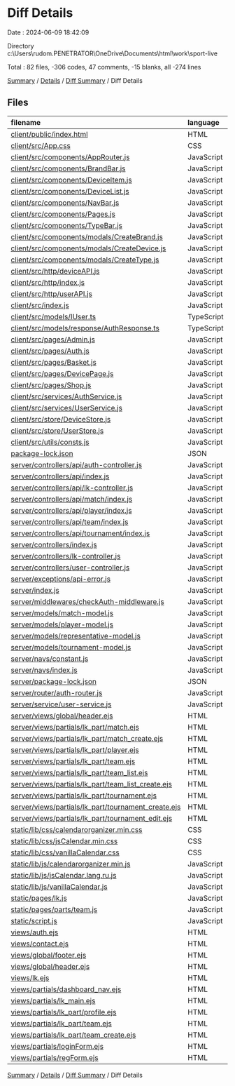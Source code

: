 # Diff Details

Date : 2024-06-09 18:42:09

Directory c:\\Users\\rudom.PENETRATOR\\OneDrive\\Documents\\html\\work\\sport-live

Total : 82 files,  -306 codes, 47 comments, -15 blanks, all -274 lines

[Summary](results.md) / [Details](details.md) / [Diff Summary](diff.md) / Diff Details

## Files
| filename | language | code | comment | blank | total |
| :--- | :--- | ---: | ---: | ---: | ---: |
| [client/public/index.html](/client/public/index.html) | HTML | -12 | 0 | -1 | -13 |
| [client/src/App.css](/client/src/App.css) | CSS | -22 | 0 | 0 | -22 |
| [client/src/components/AppRouter.js](/client/src/components/AppRouter.js) | JavaScript | -22 | 0 | -4 | -26 |
| [client/src/components/BrandBar.js](/client/src/components/BrandBar.js) | JavaScript | -23 | 0 | -4 | -27 |
| [client/src/components/DeviceItem.js](/client/src/components/DeviceItem.js) | JavaScript | -25 | 0 | -3 | -28 |
| [client/src/components/DeviceList.js](/client/src/components/DeviceList.js) | JavaScript | -16 | 0 | -4 | -20 |
| [client/src/components/NavBar.js](/client/src/components/NavBar.js) | JavaScript | -47 | 0 | -5 | -52 |
| [client/src/components/Pages.js](/client/src/components/Pages.js) | JavaScript | -26 | 0 | -5 | -31 |
| [client/src/components/TypeBar.js](/client/src/components/TypeBar.js) | JavaScript | -23 | 0 | -3 | -26 |
| [client/src/components/modals/CreateBrand.js](/client/src/components/modals/CreateBrand.js) | JavaScript | -40 | 0 | -4 | -44 |
| [client/src/components/modals/CreateDevice.js](/client/src/components/modals/CreateDevice.js) | JavaScript | -138 | 0 | -8 | -146 |
| [client/src/components/modals/CreateType.js](/client/src/components/modals/CreateType.js) | JavaScript | -40 | 0 | -5 | -45 |
| [client/src/http/deviceAPI.js](/client/src/http/deviceAPI.js) | JavaScript | -32 | 0 | -8 | -40 |
| [client/src/http/index.js](/client/src/http/index.js) | JavaScript | -16 | 0 | -6 | -22 |
| [client/src/http/userAPI.js](/client/src/http/userAPI.js) | JavaScript | -17 | 0 | -4 | -21 |
| [client/src/index.js](/client/src/index.js) | JavaScript | -15 | 0 | -4 | -19 |
| [client/src/models/IUser.ts](/client/src/models/IUser.ts) | TypeScript | -5 | 0 | -1 | -6 |
| [client/src/models/response/AuthResponse.ts](/client/src/models/response/AuthResponse.ts) | TypeScript | -6 | 0 | -2 | -8 |
| [client/src/pages/Admin.js](/client/src/pages/Admin.js) | JavaScript | -39 | 0 | -4 | -43 |
| [client/src/pages/Auth.js](/client/src/pages/Auth.js) | JavaScript | -76 | 0 | -7 | -83 |
| [client/src/pages/Basket.js](/client/src/pages/Basket.js) | JavaScript | -9 | 0 | -3 | -12 |
| [client/src/pages/DevicePage.js](/client/src/pages/DevicePage.js) | JavaScript | -50 | 0 | -4 | -54 |
| [client/src/pages/Shop.js](/client/src/pages/Shop.js) | JavaScript | -43 | 0 | -6 | -49 |
| [client/src/services/AuthService.js](/client/src/services/AuthService.js) | JavaScript | -14 | 0 | -6 | -20 |
| [client/src/services/UserService.js](/client/src/services/UserService.js) | JavaScript | -9 | 0 | -3 | -12 |
| [client/src/store/DeviceStore.js](/client/src/store/DeviceStore.js) | JavaScript | -61 | 0 | -5 | -66 |
| [client/src/store/UserStore.js](/client/src/store/UserStore.js) | JavaScript | -20 | 0 | -4 | -24 |
| [client/src/utils/consts.js](/client/src/utils/consts.js) | JavaScript | -6 | 0 | -1 | -7 |
| [package-lock.json](/package-lock.json) | JSON | 6 | 0 | 1 | 7 |
| [server/controllers/api/auth-controller.js](/server/controllers/api/auth-controller.js) | JavaScript | 70 | 1 | 9 | 80 |
| [server/controllers/api/index.js](/server/controllers/api/index.js) | JavaScript | 8 | 0 | 2 | 10 |
| [server/controllers/api/lk-controller.js](/server/controllers/api/lk-controller.js) | JavaScript | 181 | 1 | 16 | 198 |
| [server/controllers/api/match/index.js](/server/controllers/api/match/index.js) | JavaScript | 68 | 0 | 5 | 73 |
| [server/controllers/api/player/index.js](/server/controllers/api/player/index.js) | JavaScript | 66 | 0 | 5 | 71 |
| [server/controllers/api/team/index.js](/server/controllers/api/team/index.js) | JavaScript | 66 | 0 | 5 | 71 |
| [server/controllers/api/tournament/index.js](/server/controllers/api/tournament/index.js) | JavaScript | 67 | 2 | 5 | 74 |
| [server/controllers/index.js](/server/controllers/index.js) | JavaScript | 16 | 0 | 2 | 18 |
| [server/controllers/lk-controller.js](/server/controllers/lk-controller.js) | JavaScript | -126 | 0 | -13 | -139 |
| [server/controllers/user-controller.js](/server/controllers/user-controller.js) | JavaScript | -67 | 0 | -9 | -76 |
| [server/exceptions/api-error.js](/server/exceptions/api-error.js) | JavaScript | 3 | 0 | -1 | 2 |
| [server/index.js](/server/index.js) | JavaScript | -1 | 19 | 3 | 21 |
| [server/middlewares/checkAuth-middleware.js](/server/middlewares/checkAuth-middleware.js) | JavaScript | 27 | 0 | 2 | 29 |
| [server/models/match-model.js](/server/models/match-model.js) | JavaScript | 4 | -1 | 0 | 3 |
| [server/models/player-model.js](/server/models/player-model.js) | JavaScript | 2 | -1 | 0 | 1 |
| [server/models/representative-model.js](/server/models/representative-model.js) | JavaScript | 1 | -1 | 0 | 0 |
| [server/models/tournament-model.js](/server/models/tournament-model.js) | JavaScript | 39 | -1 | 0 | 38 |
| [server/navs/constant.js](/server/navs/constant.js) | JavaScript | 108 | 3 | 6 | 117 |
| [server/navs/index.js](/server/navs/index.js) | JavaScript | 7 | 0 | 2 | 9 |
| [server/package-lock.json](/server/package-lock.json) | JSON | -459 | 0 | 0 | -459 |
| [server/router/auth-router.js](/server/router/auth-router.js) | JavaScript | 0 | 0 | -1 | -1 |
| [server/service/user-service.js](/server/service/user-service.js) | JavaScript | 1 | 0 | 0 | 1 |
| [server/views/global/header.ejs](/server/views/global/header.ejs) | HTML | 2 | 0 | -1 | 1 |
| [server/views/partials/lk_part/match.ejs](/server/views/partials/lk_part/match.ejs) | HTML | 35 | 0 | 3 | 38 |
| [server/views/partials/lk_part/match_create.ejs](/server/views/partials/lk_part/match_create.ejs) | HTML | 22 | 0 | 3 | 25 |
| [server/views/partials/lk_part/player.ejs](/server/views/partials/lk_part/player.ejs) | HTML | 35 | 0 | 4 | 39 |
| [server/views/partials/lk_part/team.ejs](/server/views/partials/lk_part/team.ejs) | HTML | 1 | 0 | 0 | 1 |
| [server/views/partials/lk_part/team_list.ejs](/server/views/partials/lk_part/team_list.ejs) | HTML | 36 | 0 | 4 | 40 |
| [server/views/partials/lk_part/team_list_create.ejs](/server/views/partials/lk_part/team_list_create.ejs) | HTML | 12 | 0 | 1 | 13 |
| [server/views/partials/lk_part/tournament.ejs](/server/views/partials/lk_part/tournament.ejs) | HTML | 34 | 0 | 3 | 37 |
| [server/views/partials/lk_part/tournament_create.ejs](/server/views/partials/lk_part/tournament_create.ejs) | HTML | 32 | 0 | 3 | 35 |
| [server/views/partials/lk_part/tournament_edit.ejs](/server/views/partials/lk_part/tournament_edit.ejs) | HTML | 30 | 0 | 3 | 33 |
| [static/lib/css/calendarorganizer.min.css](/static/lib/css/calendarorganizer.min.css) | CSS | 1 | 0 | 0 | 1 |
| [static/lib/css/jsCalendar.min.css](/static/lib/css/jsCalendar.min.css) | CSS | 1 | 5 | 2 | 8 |
| [static/lib/css/vanillaCalendar.css](/static/lib/css/vanillaCalendar.css) | CSS | 100 | 0 | 15 | 115 |
| [static/lib/js/calendarorganizer.min.js](/static/lib/js/calendarorganizer.min.js) | JavaScript | 1 | 0 | 0 | 1 |
| [static/lib/js/jsCalendar.lang.ru.js](/static/lib/js/jsCalendar.lang.ru.js) | JavaScript | 39 | 15 | 6 | 60 |
| [static/lib/js/vanillaCalendar.js](/static/lib/js/vanillaCalendar.js) | JavaScript | 111 | 3 | 13 | 127 |
| [static/pages/lk.js](/static/pages/lk.js) | JavaScript | 87 | 0 | 4 | 91 |
| [static/pages/parts/team.js](/static/pages/parts/team.js) | JavaScript | 2 | 0 | 1 | 3 |
| [static/script.js](/static/script.js) | JavaScript | 29 | 2 | 8 | 39 |
| [views/auth.ejs](/views/auth.ejs) | HTML | -7 | 0 | -1 | -8 |
| [views/contact.ejs](/views/contact.ejs) | HTML | -21 | 0 | -2 | -23 |
| [views/global/footer.ejs](/views/global/footer.ejs) | HTML | -2 | 0 | 0 | -2 |
| [views/global/header.ejs](/views/global/header.ejs) | HTML | -13 | 0 | -1 | -14 |
| [views/lk.ejs](/views/lk.ejs) | HTML | -8 | 0 | 0 | -8 |
| [views/partials/dashboard_nav.ejs](/views/partials/dashboard_nav.ejs) | HTML | -14 | 0 | -1 | -15 |
| [views/partials/lk_main.ejs](/views/partials/lk_main.ejs) | HTML | -2 | 0 | -1 | -3 |
| [views/partials/lk_part/profile.ejs](/views/partials/lk_part/profile.ejs) | HTML | -14 | 0 | -1 | -15 |
| [views/partials/lk_part/team.ejs](/views/partials/lk_part/team.ejs) | HTML | -36 | 0 | -3 | -39 |
| [views/partials/lk_part/team_create.ejs](/views/partials/lk_part/team_create.ejs) | HTML | -12 | 0 | -2 | -14 |
| [views/partials/loginForm.ejs](/views/partials/loginForm.ejs) | HTML | -10 | 0 | 0 | -10 |
| [views/partials/regForm.ejs](/views/partials/regForm.ejs) | HTML | -12 | 0 | 0 | -12 |

[Summary](results.md) / [Details](details.md) / [Diff Summary](diff.md) / Diff Details